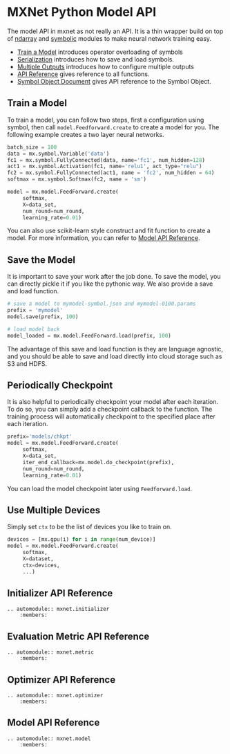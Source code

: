 MXNet Python Model API
======================
The model API in mxnet as not really an API.
It is a thin wrapper build on top of [ndarray](ndarray.md) and [symbolic](symbol.md)
modules to make neural network training easy.

* [Train a Model](#overloaded-operators) introduces operator overloading of symbols
* [Serialization](#serialization) introduces how to save and load symbols.
* [Multiple Outputs](#multiple-outputs) introduces how to configure multiple outputs
* [API Reference](#api-reference) gives reference to all functions.
* [Symbol Object Document](#mxnet.symbol.Symbol) gives API reference to the Symbol Object.


Train a Model
-------------
To train a model, you can follow two steps, first a configuration using symbol,
then call ```model.Feedforward.create``` to create a model for you.
The following example creates a two layer neural networks.

```python
batch_size = 100
data = mx.symbol.Variable('data')
fc1 = mx.symbol.FullyConnected(data, name='fc1', num_hidden=128)
act1 = mx.symbol.Activation(fc1, name='relu1', act_type="relu")
fc2 = mx.symbol.FullyConnected(act1, name = 'fc2', num_hidden = 64)
softmax = mx.symbol.Softmax(fc2, name = 'sm')

model = mx.model.FeedForward.create(
     softmax,
     X=data_set,
     num_round=num_round,
     learning_rate=0.01)
```

You can also use scikit-learn style construct and fit function to create a model.
For more information, you can refer to [Model API Reference](#model-api-reference).

Save the Model
--------------
It is important to save your work after the job done.
To save the model, you can directly pickle it if you like the pythonic way.
We also provide a save and load function.

```python
# save a model to mymodel-symbol.json and mymodel-0100.params
prefix = 'mymodel'
model.save(prefix, 100)

# load model back
model_loaded = mx.model.FeedForward.load(prefix, 100)
```
The advantage of this save and load function is they are language agnostic,
and you should be able to save and load directly into cloud storage such as S3 and HDFS.

Periodically Checkpoint
-----------------------
It is also helpful to periodically checkpoint your model after each iteration.
To do so, you can simply add a checkpoint callback to the function.
The training process will automatically checkpoint to the specified place after
each iteration.

```python
prefix='models/chkpt'
model = mx.model.FeedForward.create(
     softmax,
     X=data_set,
     iter_end_callback=mx.model.do_checkpoint(prefix),
     num_round=num_round,
     learning_rate=0.01)
```
You can load the model checkpoint later using ```Feedforward.load```.

Use Multiple Devices
--------------------
Simply set ```ctx``` to be the list of devices you like to train on.

```python
devices = [mx.gpu(i) for i in range(num_device)]
model = mx.model.FeedForward.create(
     softmax,
     X=dataset,
     ctx=devices,
     ...)
```

Initializer API Reference
-------------------------

```eval_rst
.. automodule:: mxnet.initializer
    :members:
```

Evaluation Metric API Reference
-------------------------------

```eval_rst
.. automodule:: mxnet.metric
    :members:
```

Optimizer API Reference
-----------------------

```eval_rst
.. automodule:: mxnet.optimizer
    :members:
```

Model API Reference
-------------------

```eval_rst
.. automodule:: mxnet.model
    :members:
```
